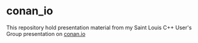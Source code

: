 # conan_io

This repository hold presentation material from my Saint Louis C++ User's Group presentation on [conan.io](https://conan.io)
